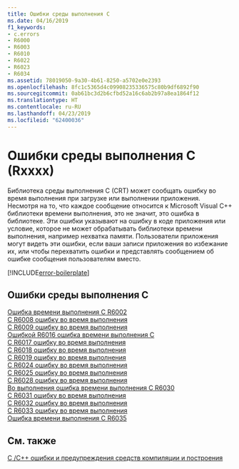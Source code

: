 ```yaml
---
title: Ошибки среды выполнения C
ms.date: 04/16/2019
f1_keywords:
- c.errors
- R6000
- R6003
- R6010
- R6022
- R6023
- R6034
ms.assetid: 78019050-9a30-4b61-8250-a5702e0e2393
ms.openlocfilehash: 8fc1c5365d4c09908235336575c80b9df6892f90
ms.sourcegitcommit: 0ab61bc3d2b6cfbd52a16c6ab2b97a8ea1864f12
ms.translationtype: HT
ms.contentlocale: ru-RU
ms.lasthandoff: 04/23/2019
ms.locfileid: "62400036"
---
```

# <a name="c-runtime-errors-rxxxx"></a>Ошибки среды выполнения C (Rxxxx)

Библиотека среды выполнения C (CRT) может сообщать ошибку во время выполнения при загрузке или выполнении приложения. Несмотря на то, что каждое сообщение относится к Microsoft Visual C++ библиотеки времени выполнения, это не значит, это ошибка в библиотеке. Эти ошибки указывают на ошибку в коде приложения или условие, которое не может обрабатывать библиотеки времени выполнения, например нехватка памяти. Пользователи приложения могут видеть эти ошибки, если ваши записи приложения во избежание их, или чтобы перехватить ошибки и представлять сообщением об ошибке сообщения пользователям вместо.

[!INCLUDE[error-boilerplate](../../error-messages/includes/error-boilerplate.md)]

## <a name="c-runtime-errors"></a>Ошибки среды выполнения C

[Ошибка времени выполнения C R6002](../../error-messages/tool-errors/c-runtime-error-r6002.md) \
[C R6008 ошибку во время выполнения](../../error-messages/tool-errors/c-runtime-error-r6008.md) \
[C R6009 ошибку во время выполнения](../../error-messages/tool-errors/c-runtime-error-r6009.md) \
[Ошибкой R6016 ошибка времени выполнения C](../../error-messages/tool-errors/c-runtime-error-r6016.md) \
[C R6017 ошибку во время выполнения](../../error-messages/tool-errors/c-runtime-error-r6017.md) \
[C R6018 ошибку во время выполнения](../../error-messages/tool-errors/c-runtime-error-r6018.md) \
[C R6019 ошибку во время выполнения](../../error-messages/tool-errors/c-runtime-error-r6019.md) \
[C R6024 ошибку во время выполнения](../../error-messages/tool-errors/c-runtime-error-r6024.md) \
[C R6025 ошибку во время выполнения](../../error-messages/tool-errors/c-runtime-error-r6025.md) \
[C R6028 ошибку во время выполнения](../../error-messages/tool-errors/c-runtime-error-r6028.md) \
[Во выполнения ошибка времени выполнения C R6030](../../error-messages/tool-errors/c-runtime-error-r6030.md) \
[C R6031 ошибку во время выполнения](../../error-messages/tool-errors/c-runtime-error-r6031.md) \
[C R6032 ошибку во время выполнения](../../error-messages/tool-errors/c-runtime-error-r6032.md) \
[C R6033 ошибку во время выполнения](../../error-messages/tool-errors/c-runtime-error-r6033.md) \
[Ошибка времени выполнения C R6035](../../error-messages/tool-errors/c-runtime-error-r6035.md)

## <a name="see-also"></a>См. также

[C /C++ ошибки и предупреждения средств компиляции и построения](../compiler-errors-1/c-cpp-build-errors.md)
